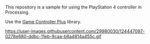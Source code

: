 This repository is a sample for using the PlayStation 4 controller in Processing.

Use the [Game Controller Plus](http://lagers.org.uk/gamecontrol/download.html) library.


https://user-images.githubusercontent.com/29980030/124447097-0278e680-ddbc-11eb-9caa-b6a4814a455c.gif

